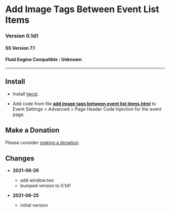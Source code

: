 # Add Image Tags Between Event List Items

### Version 0.1d1

#### SS Version 7.1

#### Fluid Engine Compatible : Unknown

---

## Install

* Install
  [twcsl](https://github.com/tomsWebConsulting/twcsl#install-options).
  
* Add code from file
  **[add image tags between event list items.html](add%20image%20tags%20between%20event%20list%20items.html#L1)**
  to Event Settings > Advanced > Page Header Code Injection for the event page.

## Make a Donation

Please consider
[making a donation](https://github.com/tomsWebConsulting/twcsl#make-a-donation).

## Changes

* **2021-06-26**

  * add window.twc
  * bumped version to 0.1d1
  
* **2021-06-25**

  * initial version

